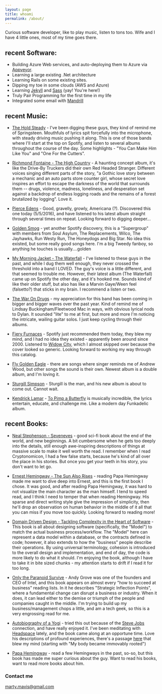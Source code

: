```yaml
---
layout: page
title: whoami
permalink: /about/
---
```


Curious software developer, like to play music, listen to tons too.  Wife and I have 4 little ones, most of my time goes there.

recent Software:
--- 
* Building Azure Web services, and auto-deploying them to Azure via <a href="https://www.appveyor.com/">Appveyor</a>.
* Learning a large existing .Net architecture
* Learning Rails on some existing sites.
* Dipping my toe in some clouds (AWS and Azure)
* Learning <a href="https://jekyllrb.com/">Jekyll</a> and <a href="http://sass-lang.com/">Sass</a> (yay!  You're here!)
* Truly Pair Programming for the first time in my life
* Integrated some email with <a href="https://www.mandrill.com/">Mandrill</a>

recent Music:
--- 

* <a href="http://theholdsteady.net/">The Hold Steady</a> - I've been digging these guys, they kind of remind me of Springsteen.  Mouthfuls of lyrics spit forcefully into the microphone, with steady driving music pushing it along.  This is one of those bands where I'll start at the top on Spotify, and listen to several albums throughout the course of the day.  Some highlights - "You Can Make Him Like You" and "One For the Cutters".

* <a href="https://www.amazon.com/High-Country-Richmond-Fontaine/dp/B005HMHOYG">Richmond Fontaine - The High Country</a> - A haunting concept album, it's like the Drive-By Truckers did their own Red Headed Stranger.  Different voices singing different parts of the story, "a Gothic love story between a mechanic and an auto parts store counter girl, whose secret love inspires an effort to escape the darkness of the world that surrounds them -- drugs, violence, madness, loneliness, and desperation set against a backdrop of endless logging roads and the remains of a forest brutalized by logging".  Love it.

* <a href="http://pierceedens.com/">Pierce Edens</a> - Good, gravelly, growly, Americana (?).  Discovered this one today (5/5/2016), and have listened to his latest album straight through several times on repeat.  Looking forward to digging deeper...

* <a href="https://en.wikipedia.org/wiki/Golden_Smog">Golden Smog</a> - yet another Spotify discovery, this is a "Supergroup" with members from Soul Asylum, The Replacements, Wilco, The Jayhawks, Run Westy Run, The Honeydogs and Big Star.  No idea this existed, but some really good songs here.  I'm a big Tweedy fanboy, so anything he touches is usually....golden</a>

* <a href="http://mymorningjacket.com/releases#/release/13013">My Morning Jacket - The Waterfall</a> - I've listened to these guys in the past, and while I dug them well enough, they never crossed the threshold into a band I LOVED.  The guy's voice is a little different, and that seemed to trouble me.  However, their latest album (The Waterfall) came up on Spotify the other day, and it's hooked me.  Sounds kind of like their older stuff, but also has like a Marvin Gaye/Ween feel (falsetto?) that sticks in my brain.  I recommend a listen or two.

* <a href="http://www.thewarondrugs.net/">The War On Drugs</a> - my appreciation for this band has been coming in bigger and bigger waves over the past year.  Kind of remind me of Lindsay Buckingham/Fleetwood Mac in ways, with obvious lyrical nods to Dylan.  It sounded "lite" to me at first, but more and more I'm noticing the intricate, wailing guitar solos.  I just keep cycling through their albums.

* <a href="http://fieryfurnacesforum.com/site/">Fiery Furnaces</a> - Spotify just recommended them today, they blew my mind, and I had no idea they existed - apparently been around since 2000.  Listened to <a href="https://en.wikipedia.org/wiki/Widow_City">Widow City</a>, which I almost skipped over because the cover looked so generic.  Looking forward to working my way through this catalog.

* <a href="http://www.flygoldeneagle.net/">Fly Golden Eagle</a> - there are songs where singer reminds me of Andrew Wood, but other songs the sound is their own.  Newest album is a double album, and I'm loving it.

* <a href="http://sturgillsimpson.com/ASGTE/?ref=https://www.google.com/">Sturgill Simpson</a> - Sturgill is the man, and his new album is about to come out.  Cannot wait.

* <a href="https://en.wikipedia.org/wiki/Kendrick_Lamar">Kendrick Lamar</a> - <a href="https://en.wikipedia.org/wiki/To_Pimp_a_Butterfly">To Pimp a Butterfly</a> is musically incredible, the lyrics entertain, educate, and challenge me.  Like a modern day Funkadelic album.

recent Books:
--- 
* <a href="https://www.amazon.com/Seveneves-Novel-Neal-Stephenson/dp/0062190377">Neal Stephenson - Seveneves</a> - good sci-fi book about the end of the world, and new beginnings.  A bit cumbersome when he gets too deeply into the details, still enough awe-inspiring descriptions of things at massive scale to make it well worth the read.  I remember when I read Cryptonomicon, I had a few false starts, because he's kind of all over the place in his stories.  But once you get your teeth in his story, you don't want to let go.

* <a href="https://en.wikipedia.org/wiki/The_Sun_Also_Rises">Ernest Hemingway - The Sun Also Rises</a> - reading Papa Hemingway made me want to dive deep into Ernest, and this is the first book I chose.  It was good, and after reading Papa Hemingway, it was hard to not visualize the main character as the man himself.  I tend to speed read, and I think I need to temper that when reading Hemingway.  His sparse and direct writing style give the impression of simplicity, then he'll drop an observation on human behavior in the middle of it all that you can miss if you move too quickly.  Looking forward to reading more!

* <a href="http://www.amazon.com/Domain-Driven-Design-Tackling-Complexity-Software/dp/0321125215">Domain Driven Design - Tackling Complexity in the Heart of Software</a> - This book is all about designing software (specifically, the "Model") to match the actual business process/workflow.  The "Model" here can represent a data model within a database, or the contracts defined in code; however, it also extends to how the "business" people describe their operations.  By using universal terminology, cohesion is introduced to the overall design and implementation, and end of day, the code is more likely to do what it should.  I'm enjoying the book, although I have to take it in bite sized chunks - my attention starts to drift if I read it for too long.

* <a href="http://www.amazon.com/Only-Paranoid-Survive-Exploit-Challenge/dp/0385483821">Only the Paranoid Survive</a> - Andy Grove was one of the founders and CEO of Intel, and this book appears on almost every "how to succeed at business" reading lists.  In it he describes "Strategic Inflection Points", where a fundamental change can disrupt a business or industry.  When it does, it can lead either to the demise or triumph of the people and companies caught in the middle.  I'm trying to build up my business/management chops a little, and am a tech geek, so this is a very engrossing read for me.

* <a href="http://www.ananda.org/free-inspiration/books/autobiography-of-a-yogi">Autobiography of a Yogi</a> - tried this out because of the <a href="http://www.inc.com/hitendra-wadhwa/steve-jobs-self-realization-yogananda.html">Steve Jobs</a> connection, and have really enjoyed it.  I've been meditating with <a href="https://www.headspace.com/signup?origintoken=google-b&gclid=CKCr5vC87MsCFQIKaQod-60GFA">Headspace</a> lately, and the book came along at an opportune time.  Love his descriptions of profound experiences, there's a passage <a href="http://www.crystalclarity.com/yogananda/chap14.php">here</a> that blew my mind (starting with "My body became immovably rooted")

* <a href="http://www.amazon.com/Papa-Hemingway-A-Personal-Memoir/dp/0306814277">Papa Hemingway</a> - read a few Hemingways in the past, so-so, but this book has made me super curious about the guy.  Want to read his books, want to read more books about him.

### Contact me

[marty.mavis@gmail.com](mailto:marty.mavis@gmail.com)